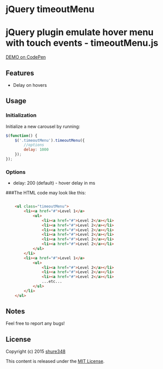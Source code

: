 # jQuery timeoutMenu
jQuery plugin emulate hover menu with touch events - timeoutMenu.js
==============
<a href="http://codepen.io/shure348/pen/KzYvZG" target="_blank">DEMO on CodePen</a>

## Features

* Delay on hovers



## Usage

### Initialization

Initialize a new carousel by running:
```js
$(function() {
	$('.timeoutMenu').timeoutMenu({
		//options
		delay: 1000
	});
});
```

### Options

* delay: 200 (default) - hover delay in ms



###The HTML code may look like this:
```html

	<ul class="timeoutMenu"> 
		<li><a href="#">Level 1</a>
			<ul>
				<li><a href="#">Level 2</a></li>
				<li><a href="#">Level 2</a></li>
				<li><a href="#">Level 2</a></li>
				<li><a href="#">Level 2</a></li>
				<li><a href="#">Level 2</a></li>
				<li><a href="#">Level 2</a></li>
			</ul>
		</li>
		<li><a href="#">Level 1</a>
			<ul>
				<li><a href="#">Level 2</a></li>
				<li><a href="#">Level 2</a></li>
				<li><a href="#">Level 2</a></li>
				...etc...
			</ul>
		</li>
	</ul>

```


## Notes
Feel free to report any bugs!


## License

Copyright (c) 2015 [shure348](https://github.com/shrue348/)

This content is released under the [MIT License](http://opensource.org/licenses/MIT).
